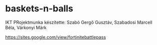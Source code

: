 # baskets-n-balls
IKT PRojektmunka készítette: Szabó Gergő Gusztáv, Szabadosi Marcell Béla, Várkonyi Márk

https://sites.google.com/view/fortinitebattlepass
